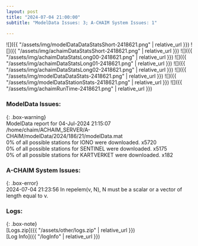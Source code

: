 ```yaml
---
layout: post
title: "2024-07-04 21:00:00"
subtitle: "ModelData Issues: 3; A-CHAIM System Issues: 1"

---
```


![]({{ "/assets/img/modelDataDataStatsShort-2418621.png" | relative_url }})
![]({{ "/assets/img/achaimDataStatsShort-2418621.png" | relative_url }})
![]({{ "/assets/img/achaimDataStatsLong00-2418621.png" | relative_url }})
![]({{ "/assets/img/achaimDataStatsLong01-2418621.png" | relative_url }})
![]({{ "/assets/img/achaimDataStatsLong02-2418621.png" | relative_url }})
![]({{ "/assets/img/modelDataDataStats-2418621.png" | relative_url }})
![]({{ "/assets/img/modelDataStationStats-2418621.png" | relative_url }})
![]({{ "/assets/img/achaimRunTime-2418621.png" | relative_url }})


### ModelData Issues:  
  
{: .box-warning}  
 ModelData report for 04-Jul-2024 21:15:07   
 /home/chaim/ACHAIM_SERVER/A-CHAIM/modelData/2024/186/21/modelData.mat   
 0% of all possible stations for IONO were downloaded. x5720   
 0% of all possible stations for SENTINEL were downloaded. x5175   
 0% of all possible stations for KARTVERKET were downloaded. x182   
  
### A-CHAIM System Issues:  
  
{: .box-error}  
2024-07-04 21:23:56 In repelem(v, N), N must be a scalar or a vector of length equal to v.  

### Logs:  
  
{: .box-note}  
[Logs.zip]({{ "/assets/other/logs.zip" | relative_url }})  
[Log Info]({{ "/logInfo" | relative_url }})  
